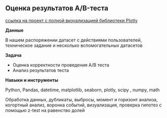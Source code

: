 ## Оценка результатов A/B-теста 

[ссылка на проект с полной визуализацией библиотеки Plotly](https://nbviewer.org/github/YuliyaSterh/Yandex_Practicum_Data_Analist/tree/master/15_%D0%92%D1%8B%D0%BF%D1%83%D1%81%D0%BA%D0%BD%D0%BE%D0%B9%20%D0%BF%D1%80%D0%BE%D0%B5%D0%BA%D1%82_%20AB_test/)

**Данные**

В нашем распоряжении датасет с действиями пользователей, техническое задание и несколько вспомогательных датасетов

**Задача**   

  - Оценка корректности проведения А/В теста 
  - Анализ результатов теста


**Навыки и инструменты**  

Python, Pandas, datetime, matplotlib, seaborn, plotly, scipy , numpy, math

Обработка данных, дубликаты, выбросы, момент и горизонт анализа, когортный анализ, воронка событий, визуализация, проверка гипотез с помощью z-test на равенство долей
